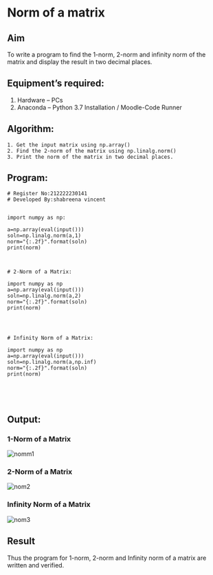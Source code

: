# Norm of a matrix
## Aim
To write a program to find the 1-norm, 2-norm and infinity norm of the matrix and display the result in two decimal places.
## Equipment’s required:
1.	Hardware – PCs
2.	Anaconda – Python 3.7 Installation / Moodle-Code Runner
## Algorithm:
	1. Get the input matrix using np.array()   
    2. Find the 2-norm of the matrix using np.linalg.norm()
	3. Print the norm of the matrix in two decimal places.
## Program:
```
# Register No:212222230141
# Developed By:shabreena vincent


import numpy as np:

a=np.array(eval(input()))
soln=np.linalg.norm(a,1)
norm="{:.2f}".format(soln)
print(norm)



# 2-Norm of a Matrix:

import numpy as np
a=np.array(eval(input()))
soln=np.linalg.norm(a,2)
norm="{:.2f}".format(soln)
print(norm)




# Infinity Norm of a Matrix:

import numpy as np
a=np.array(eval(input()))
soln=np.linalg.norm(a,np.inf)
norm="{:.2f}".format(soln)
print(norm)





```
## Output:
### 1-Norm of a Matrix



![nomm1](https://github.com/shabreenavincent/Norm-of-a-matrix/assets/119475721/a60569f4-9b91-4395-98c4-a24b45ec2026)


### 2-Norm of a Matrix


![nom2](https://github.com/shabreenavincent/Norm-of-a-matrix/assets/119475721/47693fba-5418-4860-a32b-20c105cf4e89)




### Infinity Norm of a Matrix



![nom3](https://github.com/shabreenavincent/Norm-of-a-matrix/assets/119475721/a5949326-4757-4fa9-a45a-37abf69ac696)



## Result
Thus the program for 1-norm, 2-norm and Infinity norm of a matrix are written and verified.
